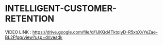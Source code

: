 # INTELLIGENT-CUSTOMER-RETENTION
VIDEO LINK : https://drive.google.com/file/d/1JKQd4TktqiyD-R5xbXvYeZae-BL2Ffgq/view?usp=drivesdk
